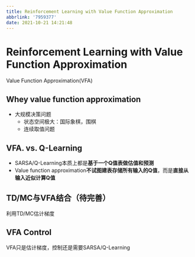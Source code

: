 ```yaml
---
title: Reinforcement Learning with Value Function Approximation
abbrlink: '7959377'
date: 2021-10-21 14:21:48
---
```

# Reinforcement Learning with Value Function Approximation

Value Function Approximation(VFA)

## Whey value function approximation
- 大规模决策问题
  - 状态空间极大：国际象棋，围棋
  - 连续取值问题

## VFA. vs. Q-Learning
- SARSA/Q-Learning本质上都是**基于一个Q值表做估值和预测**
- Value function approximation**不试图建表存储所有输入的Q值**，而是**直接从输入近似计算Q值**

## TD/MC与VFA结合（待完善）
利用TD/MC估计梯度

## VFA Control
VFA只是估计梯度，控制还是需要SARSA/Q-Learning